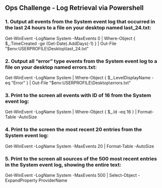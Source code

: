 ## Ops Challenge - Log Retrieval via Powershell

### 1. Output all events from the System event log that occurred in the last 24 hours to a file on your desktop named last_24.txt:

Get-WinEvent -LogName System -MaxEvents 0 | Where-Object { $_.TimeCreated -ge (Get-Date).AddDays(-1) } | Out-File "$env:USERPROFILE\Desktop\last_24.txt"


### 2. Output all “error” type events from the System event log to a file on your desktop named errors.txt:

Get-WinEvent -LogName System | Where-Object { $_.LevelDisplayName -eq "Error" } | Out-File "$env:USERPROFILE\Desktop\errors.txt"


### 3. Print to the screen all events with ID of 16 from the System event log:

Get-WinEvent -LogName System | Where-Object { $_.Id -eq 16 } | Format-Table -AutoSize


### 4. Print to the screen the most recent 20 entries from the System event log:

Get-WinEvent -LogName System -MaxEvents 20 | Format-Table -AutoSize


### 5. Print to the screen all sources of the 500 most recent entries in the System event log, showing the entire text:

Get-WinEvent -LogName System -MaxEvents 500 | Select-Object -ExpandProperty ProviderName